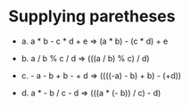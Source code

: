 # Supplying paretheses

- a. a * b - c * d + e
    => (a * b) - (c * d) + e

- b. a / b % c / d
    => (((a / b) % c) / d)

- c. - a - b + b - + d
    => ((((-a) - b) + b) - (+d))

- d. a * - b / c - d
    => (((a * (- b)) / c) - d)